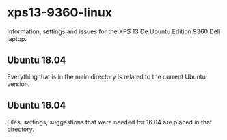 # xps13-9360-linux
Information, settings and issues for the XPS 13 De Ubuntu Edition 9360 Dell laptop.

## Ubuntu 18.04
Everything that is in the main directory is related to the current Ubuntu version.

## Ubuntu 16.04
Files, settings, suggestions that were needed for 16.04 are placed in that directory.
